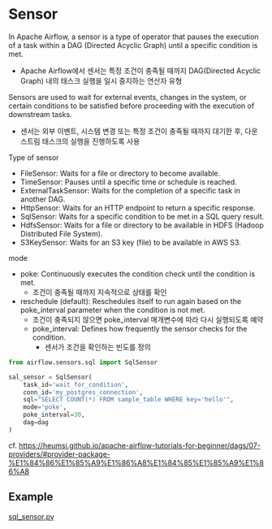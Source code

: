
# Sensor

In Apache Airflow, a sensor is a type of operator that pauses the execution of a task within a DAG (Directed Acyclic Graph) until a specific condition is met.   
- Apache Airflow에서 센서는 특정 조건이 충족될 때까지 DAG(Directed Acyclic Graph) 내의 태스크 실행을 일시 중지하는 연산자 유형

Sensors are used to wait for external events, changes in the system, or certain conditions to be satisfied before proceeding with the execution of downstream tasks.
- 센서는 외부 이벤트, 시스템 변경 또는 특정 조건이 충족될 때까지 대기한 후, 다운스트림 태스크의 실행을 진행하도록 사용

Type of sensor
- FileSensor: Waits for a file or directory to become available.
- TimeSensor: Pauses until a specific time or schedule is reached.
- ExternalTaskSensor: Waits for the completion of a specific task in another DAG.
- HttpSensor: Waits for an HTTP endpoint to return a specific response.
- SqlSensor: Waits for a specific condition to be met in a SQL query result.
- HdfsSensor: Waits for a file or directory to be available in HDFS (Hadoop Distributed File System).
- S3KeySensor: Waits for an S3 key (file) to be available in AWS S3.

mode
- poke: Continuously executes the condition check until the condition is met.
  - 조건이 충족될 때까지 지속적으로 상태를 확인
- reschedule (default): Reschedules itself to run again based on the poke_interval parameter when the condition is not met.
  - 조건이 충족되지 않으면 poke_interval 매개변수에 따라 다시 실행되도록 예약
  - poke_interval: Defines how frequently the sensor checks for the condition.
    - 센서가 조건을 확인하는 빈도를 정의

```python
from airflow.sensors.sql import SqlSensor

sal_sensor = SqlSensor(
    task_id='wait_for_condition',
    conn_id='my_postgres_connection',
    sql="SELECT COUNT(*) FROM sample_table WHERE key='hello'",
    mode='poke',
    poke_interval=30,
    dag=dag
)
```

cf. https://heumsi.github.io/apache-airflow-tutorials-for-beginner/dags/07-providers/#provider-package-%E1%84%86%E1%85%A9%E1%86%A8%E1%84%85%E1%85%A9%E1%86%A8

## Example

[sql_sensor.py](../install/on-premise/airflow/dags/sql_sensor.py)
